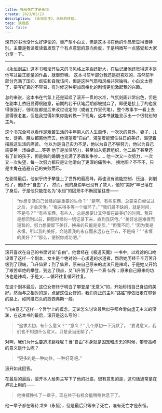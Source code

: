 ```yaml
---
title: 唯有死亡才是永恒
create: 2023/05/23
description: 《永恒剑主》，永恒的终结。
tags: 读后感
toc: false
---
```


滚开的书也没什么好评论的，量产型小白文，但是这本书在他的作品里显得很特别。主要是我读着读着发现了个有点意思的意向角度，于是稍微写一点感受和大家分享一下。

---

[《永恒剑主》](https://book.qidian.com/info/3604049/)这本书和滚开后来的书风格上差距还挺大，在后记里他还觉得这本是他写过最正能量的作品，就很奇特。
这本书前半部分我还是挺喜欢的，虽然前半部分充满了压抑、疯狂和自我诘问，但是这种气质和风格非常独特。小白文太卷了，要写好真的不容易，有时候这种更加风格化的剧情更能激起我的兴趣。

总的来说，这本书在气氛上还是延续了滚开一贯的水准，气氛刻画非常出色，但是在剧本上依旧显得很随意，前期的若干伏笔后期都被抛弃了，即便是接上了的也显得很强行，很明显都是后来改过设定的（或者工作室代笔）。整个故事乍一看上去显得很老套，但是我觉得如果你能转换一下视角，这本书就能显示出一个很特别的主角。

这个书完全可以看作是艰苦生活的中年男人的人生自传，一次次的意外，妻子、儿女、徒弟、朋友都离他而去，他渴望着“自由”，渴望着能留住往日的美好，渴望着摆脱这生活的痛苦。
他以为是自己实力不足，他以为自己不够努力，他以为自己需要另一场婚姻……等等
他于是加倍努力，甚至加入犯罪组织，他二婚了甚至还有了新的孩子，但是新的婚姻也充满了矛盾和争吵……
他一次又一次努力，一次又一次失望，每一次努力都只是让他滑向了更深的痛苦中。
换地图？不不不，只是主角在逃避自己的失败而已。

在剧情最后，他似乎终于攀登上了世界的最高峰，再也没有谁能控制、压迫、剥削他了，他终于“自由”了。
然而，他的身边早已没有了故人，他的“美好”早已落在了身后，于是他只能在名为“永恒”的囚笼中不断回望往昔——

> “你想复活自己曾经的最重要的生命？”
> “是啊，有些东西，总要亲自尝试过之后，才会厌倦。”
> “看来得多等一个循环了。”
> “我们最不缺的，就是时间，不是吗？”
> “有些东西，有些人，总是想要让其停留在最美好的时间。我只是想回到以前，把那时候的一切记录下来，直到我厌倦。”
> “美好总是难得而短暂的，努力想要留下美好，换来的只能是变质。”
> “但我不同。”
> “因为我是永恒。所以我的美好，会随着我的永存而永远存在下去，不是吗？”
> “永恒的美好？”
> “那么，便祝你成功吧。”

---

滚开喜欢在自己的书里讨论“自由”，他曾经在《极道天魔》一书中，以戏谑的口吻设置了这样一个副本，女主是个绝对的一心求道的求道者，然后她历经千辛万苦升级到了顶端，飞升仙界；到了仙界，原来自己原来的功法只是辣鸡，于是她又开始了艰苦卓绝的攀登，到达了顶点，又飞升到了另一个真·仙界；原来自己原来的功法也是辣鸡，于是又……循环往复循环往复。

在这个副本最后，这位女修终于明白了攀登是“无意义”的，开始珍惜自己身边的美好。然而与之相对的是，点醒这位女修的，我们真正的主角“路胜”却依旧走在攀登的路上，如同推石头的西西弗斯一般。


“自由意志”这样一个哲学上的概念，无论怎么讨论最后似乎都会滑向虚无主义的深渊，在这本书的最后，滚开是这么写的：

> “追求太初，有什么意义？”
> “意义？”
> 几个原初一下沉默了。
> “要说意义，我们也不知道什么意义。只是全当无聊了。”

对啊，我们为什么要追求巅峰呢？当“自由”本身就是囚笼和虚无的时候，攀登高峰的意义是什么呢？

> “更多的是一种向往，一种好奇吧。”

滚开如此回答。



在最后的最后，滚开本人给男主写下了他的批语，很有意思的是，这句话通常是在*葬礼*上用的——

> 他拼搏挣扎了一辈子，现在终于有机会能稍稍休息下了。

他一辈子都在等待*戈多*（永恒），但是最后只等来了死亡，唯有死亡才是永恒。
